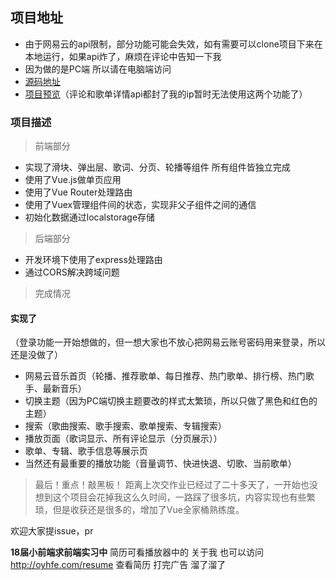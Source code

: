 ## 项目地址
- 由于网易云的api限制，部分功能可能会失效，如有需要可以clone项目下来在本地运行，如果api炸了，麻烦在评论中告知一下我
- 因为做的是PC端 所以请在电脑端访问
- [源码地址](https://github.com/Reusjs/VueMusic-PC)
- [项目预览](http://oyhfe.com/VueMusic)（评论和歌单详情api都封了我的ip暂时无法使用这两个功能了）

### 项目描述
> 前端部分
- 实现了滑块、弹出层、歌词、分页、轮播等组件 所有组件皆独立完成
- 使用了Vue.js做单页应用
- 使用了Vue Router处理路由
- 使用了Vuex管理组件间的状态，实现非父子组件之间的通信
- 初始化数据通过localstorage存储

> 后端部分
- 开发环境下使用了express处理路由
- 通过CORS解决跨域问题

> 完成情况
#### 实现了
（登录功能一开始想做的，但一想大家也不放心把网易云账号密码用来登录，所以还是没做了）
- 网易云音乐首页（轮播、推荐歌单、每日推荐、热门歌单、排行榜、热门歌手、最新音乐）
- 切换主题（因为PC端切换主题要改的样式太繁琐，所以只做了黑色和红色的主题）
- 搜索（歌曲搜索、歌手搜索、歌单搜索、专辑搜索）
- 播放页面（歌词显示、所有评论显示（分页展示））
- 歌单、专辑、歌手信息等展示页
- 当然还有最重要的播放功能（音量调节、快进快退、切歌、当前歌单）



> 最后！重点！敲黑板！
距离上次交作业已经过了二十多天了，一开始也没想到这个项目会花掉我这么久时间，一路踩了很多坑，内容实现也有些繁琐，但是收获还是很多的，增加了Vue全家桶熟练度。

欢迎大家提issue，pr

**18届小前端求前端实习中** 简历可看播放器中的 关于我 也可以访问  http://oyhfe.com/resume 查看简历
打完广告 溜了溜了
